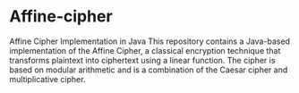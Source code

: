 # Affine-cipher
Affine Cipher Implementation in Java This repository contains a Java-based implementation of the Affine Cipher, a classical encryption technique that transforms plaintext into ciphertext using a linear function. The cipher is based on modular arithmetic and is a combination of the Caesar cipher and multiplicative cipher.
